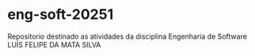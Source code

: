 # eng-soft-20251
Repositorio destinado as atividades da disciplina Engenharia de Software
LUÍS FELIPE DA MATA SILVA